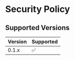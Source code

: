 # Security Policy

## Supported Versions

| Version | Supported          |
| ------- | ------------------ |
| 0.1.x   | :white_check_mark: |
